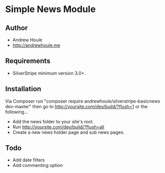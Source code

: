 Simple News Module
==================

## Author
* Andrew Houle
* http://andrewhoule.me

## Requirements
* SilverStripe minimum version 3.0+.

## Installation
Via Composer run "composer require andrewhoule/silverstripe-basicnews dev-master" then go to http://yoursite.com/dev/build/?flush=1 or the following...
* Add the news folder to your site's root.
* Run http://yoursite.com/dev/build/?flush=all
* Create a new news holder page and sub news pages.

## Todo
* Add date filters
* Add commenting option


